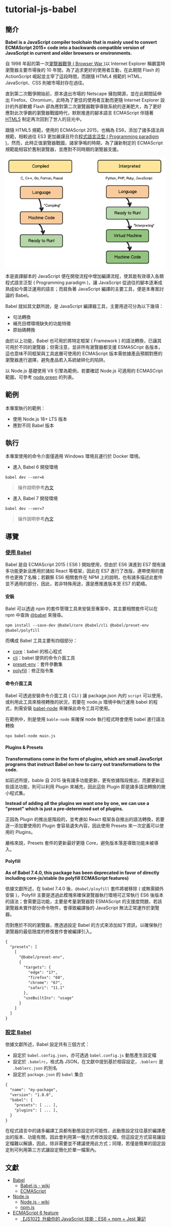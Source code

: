 # tutorial-js-babel

## 簡介

**Babel is a JavaScript compiler toolchain that is mainly used to convert ECMAScript 2015+ code into a backwards compatible version of JavaScript in current and older browsers or environments.**

自 1998 年起的第一次[瀏覽器戰爭 ( Browser War )](https://zh.wikipedia.org/zh-tw/%E6%B5%8F%E8%A7%88%E5%99%A8%E5%A4%A7%E6%88%98)以 Internet Explorer 稱霸當時瀏覽器主要市場後的 10 年間，為了追求更好的使用者互動，在此期間 Flash 的 ActionScript 崛起並主宰了這段時間，而跟隨 HTML4 規範的 HTML、JavaScript、CSS 則被市場封存在過往。

直到第二次戰爭開始前，原本退出市場的 Netscape 擁抱開源，並在此期間延伸出 Firefox、Chromium，此時為了更佳的使用者互動而更隨 Internet Explorer 設計的外部軟體 Flash 卻為應對第二次瀏覽器戰爭導致系統的逐漸肥大，為了更好應對此次爭霸的瀏覽器戰國時代，默默推進的腳本語言 ECMAScript 伴隨著 [HTML5](https://zh.wikipedia.org/zh-tw/HTML5) 制定再次回到了世人的目光中。

跟隨 HTML5 規範，使用的 ECMAScript 2015，也稱為 ES6，添加了諸多語法與規範，相較過往 ES3 更加嚴謹且符合[程式語言泛型 ( Programming paradigm )](https://zh.wikipedia.org/zh-tw/%E7%BC%96%E7%A8%8B%E8%8C%83%E5%9E%8B)，然而，此時正值瀏覽器戰國，諸家爭鳴的時期，為了讓新制定的 ECMAScript 規範能相容於舊制瀏覽器，並應對不同時期的瀏覽器支援。

![interpreted-vs-compiled](./img/interpreted-vs-compiled.png)

本是直譯腳本的 JavaScript 便在開發流程中增加編譯流程，使其能有效導入各類程式語言泛型 ( Programming paradigm )，讓 JavaScript 從過往的腳本逐漸成熟成如今廣泛運用的語言；而肩負著 JavaScript 編譯的主要工具，便是本專案討論的 Babel。

Babel 就如其文獻所說，是 JavaScript 編譯器工具，主要用途可分為以下幾項：

+ 句法轉換
+ 補充目標環境缺失的功能特徵
+ 原始碼轉換

由於以上功能，Babel 也可用於將特定框架 ( Framework ) 的語法轉換，已讓其可用於不同的瀏覽器；但需注意，並非所有瀏覽器都支援 ESMASCript 各版本，這也意味不同框架與工具底層可使用的 ECMAScript 版本需依據產品預期對應的瀏覽器進行選擇，避免產品若入系統破碎化的陷阱。

以 Node.js 基礎使用 V8 引擎為範例，若要確認 Node.js 可適用的 ECMASCript 範圍，可參考 [node.green](https://node.green/) 的列表。

## 範例

本專案執行的範例：

+ 使用 Node.js 18+ LTS 版本
+ 應對不同 Babel 版本

## 執行

本專案使用的命令介面僅適用 Windows 環境且運行於 Docker 環境。

+ 進入 Babel 6 開發環境
```
babel dev --ver=6
```
> 操作說明參考[內文](./src/6/readme.md)

+ 進入 Babel 7 開發環境
```
babel dev --ver=7
```
> 操作說明參考[內文](./src/7/readme.md)

## 導覽

### [使用 Babel](https://babeljs.io/docs/en/usage)

Babel 是自 ECMAScript 2015 ( ES6 ) 開始使用，但由於 ES6 演進到 ES7 間有諸多功能更新且應用於諸如 React 等框架，因此在 ES7 進行了改版，連帶使用的套件也更換了名稱；若觀察 ES6 相關套件在 NPM 上的說明，也有諸多描述此套件並不適用的部分，因此，若非特殊用途，還是應推進版本至 ES7 的範疇。

#### 安裝

Balel 可以透過 npm 的套件管理工具來安裝至專案中，其主要相關套件可以在 npm 中查詢 [@babel](https://www.npmjs.com/search?q=%40babel) 來搜尋。

```
npm install --save-dev @babel/core @babel/cli @babel/preset-env @babel/polyfill
```

而構成 Babel 工具主要有四個部分：

+ [core](https://babeljs.io/docs/en/babel-core)：babel 的核心程式
+ [cli](https://babeljs.io/docs/en/babel-cli)：babel 提供的命令介面工具
+ [preset-env](https://babeljs.io/docs/en/babel-preset-env)：套件參數集
+ [polyfill](https://babeljs.io/docs/en/babel-polyfill)：修正指令集

#### 命令介面工具

Babel 可透過安裝命令介面工具 ( CLI ) 讓 package.json 內的 ```script``` 可以使用，或利用此工具來檢視轉換的狀況，若要在 node.js 環境中執行運用 babel 的程式，則需安裝 [babel-node](https://babeljs.io/docs/en/babel-node) 來確保此命令工具可使用。

在範例中，則是使用 ```bable-node``` 來確保 node 執行程式時會使用 babel 進行語法轉換

```
npx babel-node main.js
```

#### Plugins & Presets

**Transformations come in the form of plugins, which are small JavaScript programs that instruct Babel on how to carry out transformations to the code.**

如前述所提，bable 自 2015 後有諸多功能更新，更有依據階段推出，而要更新這些語法功能，則可以利用 Plugin 來補充，因此這些 Plugin 即是諸多語法轉換的微小程式集。

**Instead of adding all the plugins we want one by one, we can use a "preset" which is just a pre-determined set of plugins.**

正因為 Plugin 的推出是階段的，並考慮如 React 框架各自推出的語法轉換，若要逐一添加要使用的 Plugin 會容易遺失內容，因此使用 Presets 來一次定義可以使用的 Plugins。

嚴格來說，Presets 套件的更新最好更隨 Core，避免版本落差導致功能未被導入。

#### Polyfill

**As of Babel 7.4.0, this package has been deprecated in favor of directly including core-js/stable (to polyfill ECMAScript features)**

依據文獻所述，在 babel 7.4.0 後，```@babel/ployfill``` 套件將被移除 ( 或無需額外安裝 )，Polyfill 主要是透過此模塊來確保瀏覽器執行環境可正常執行 ES6 後版本的語法；會需要這功能，主要是考量瀏覽器對 ESMAScript 的支援度問題，若該瀏覽器未實作部分命令物件，會導致編譯後的 JavaScript 無法正常運作於瀏覽器。

而對應於不同的瀏覽器，應透過設定 Babel 的方式來添加如下資訊，以確保執行瀏覽器的最低限度的修復套件會被編譯引入。

```
{
  "presets": [
    [
      "@babel/preset-env",
      {
        "targets": {
          "edge": "17",
          "firefox": "60",
          "chrome": "67",
          "safari": "11.1"
        },
        "useBuiltIns": "usage"
      }
    ]
  ]
}
```

### [設定 Babel](https://babeljs.io/docs/en/configuration)

依據文獻所述，Babel 設定共有三個方式：

+ 設定於 ```babel.config.json```，亦可透過 ```babel.config.js``` 動態產生設定檔
+ 設定於 ```.babelrc```，格式為 JSON，在文獻中提到基於相容設定，```.bablerc``` 是 ```.bablerc.json``` 的別名
+ 設定於 ```package.json``` 的 ```babel``` 集合
```
{
  "name": "my-package",
  "version": "1.0.0",
  "babel": {
    "presets": [ ... ],
    "plugins": [ ... ],
  }
}
```

在程式語言中的諸多編譯工具都有動態設定的可能性，此動態設定往往基於編譯產出的版本、功能有關，因此會利用第一種方式修改設定檔，但這設定方式容易讓設定檔難以解讀，因此，除非需要並不建議使用此方式；同理，若僅是簡單的固定設定則可利用第三方式讓設定簡化於單一檔案內。

## 文獻

+ [Babel](https://babeljs.io/docs/en/)
    - [Babel.js - wiki](https://zh.wikipedia.org/zh-tw/Babel_(%E7%B7%A8%E8%AD%AF%E5%99%A8))
    - [ECMAScript](https://zh.wikipedia.org/zh-tw/ECMAScript)
+ [Node.js](https://nodejs.org/en/)
    - [Node.js - wiki](https://zh.wikipedia.org/zh-tw/Node.js)
    - [npm.js](https://docs.npmjs.com/cli/v7/commands)
+ [ECMAScript 6 feature](https://github.com/lukehoban/es6features)
    - [【JS102】升級你的 JavaScript 技能：ES6 + npm + Jest 筆記](https://medium.com/@eilin0603/68fe66b1df96)
